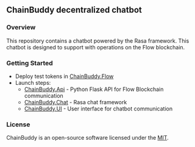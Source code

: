 ## ChainBuddy decentralized chatbot

### Overview

This repository contains a chatbot powered by the Rasa framework. This chatbot is designed to support with operations on the Flow blockchain.

### Getting Started

- Deploy test tokens in [ChainBuddy.Flow](https://github.com/lukaszidz/ChainBuddy/tree/master/ChainBuddy.Flow)
- Launch steps:
  - [ChainBuddy.Api](https://github.com/lukaszidz/ChainBuddy/tree/master/ChainBuddy.Api) - Python Flask API for Flow Blockchain communication
  - [ChainBuddy.Chat](https://github.com/lukaszidz/ChainBuddy/tree/master/ChainBuddy.Chat) - Rasa chat framework
  - [ChainBuddy.UI](https://github.com/lukaszidz/ChainBuddy/tree/master/ChainBuddy.UI) - User interface for chatbot communication

### License

ChainBuddy is an open-source software licensed under the [MIT](https://github.com/lukaszidz/ChainBuddy/blob/master/License.txt).
